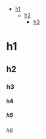 <!-- TOC -->

- [h1](#h1)
  - [h2](#h2)
    - [h3](#h3)

<!-- TOC END -->

# h1

## h2

### h3

#### h4

##### h5

###### h6
